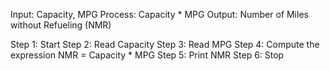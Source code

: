 Input: Capacity, MPG
Process: Capacity * MPG
Output: Number of Miles without Refueling (NMR)

Step 1: Start
Step 2: Read Capacity
Step 3: Read MPG
Step 4: Compute the expression
        NMR = Capacity * MPG
Step 5: Print NMR
Step 6: Stop
